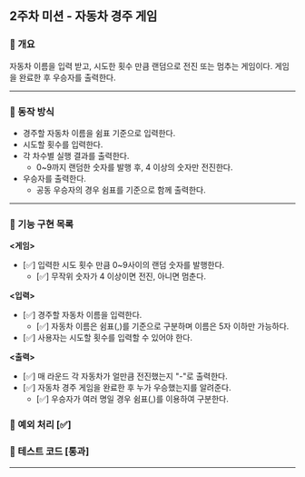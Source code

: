 ## 2주차 미션 - 자동차 경주 게임

### 📌 개요
자동차 이름을 입력 받고, 시도한 횟수 만큼 랜덤으로 전진 또는 멈추는 게임이다.
게임을 완료한 후 우승자를 출력한다.

- - -

### 📌 동작 방식
- 경주할 자동차 이름을 쉼표 기준으로 입력한다.
- 시도할 횟수를 입력한다.
- 각 차수별 실행 결과를 출력한다.
  - 0~9까지 랜덤한 숫자를 발행 후, 4 이상의 숫자만 전진한다.
- 우승자를 출력한다.
  - 공동 우승자의 경우 쉼표를 기준으로 함께 출력한다.

- - -

### 📌 기능 구현 목록

**<게임>**
- [✅] 입력한 시도 횟수 만큼 0~9사이의 랜덤 숫자를 발행한다.
  - [✅] 무작위 숫자가 4 이상이면 전진, 아니면 멈춘다.

**<입력>**
- [✅] 경주할 자동차 이름을 입력한다.
  - [✅] 자동차 이름은 쉼표(,)를 기준으로 구분하며 이름은 5자 이하만 가능하다.
- [✅] 사용자는 시도할 횟수를 입력할 수 있어야 한다.

**<출력>**
- [✅] 매 라운드 각 자동차가 얼만큼 전진했는지 "-"로 출력한다.
- [✅] 자동차 경주 게임을 완료한 후 누가 우승했는지를 알려준다.
  - [✅] 우승자가 여러 명일 경우 쉼표(,)를 이용하여 구분한다.

### 📌 예외 처리  [✅]

### 📌 테스트 코드 [통과]

- - -